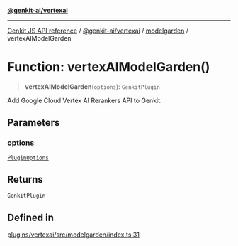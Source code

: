 [**@genkit-ai/vertexai**](../../README.md)

***

[Genkit JS API reference](../../../../README.md) / [@genkit-ai/vertexai](../../README.md) / [modelgarden](../README.md) / vertexAIModelGarden

# Function: vertexAIModelGarden()

> **vertexAIModelGarden**(`options`): `GenkitPlugin`

Add Google Cloud Vertex AI Rerankers API to Genkit.

## Parameters

### options

[`PluginOptions`](../interfaces/PluginOptions.md)

## Returns

`GenkitPlugin`

## Defined in

[plugins/vertexai/src/modelgarden/index.ts:31](https://github.com/firebase/genkit/blob/286538acadb0c266800cfa4edc099546226d5af8/js/plugins/vertexai/src/modelgarden/index.ts#L31)
